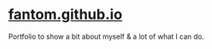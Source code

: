 # <a href="FanToM.github.io" target="_blank">fantom.github.io</a>
Portfolio to show a bit about myself & a lot of what I can do.
